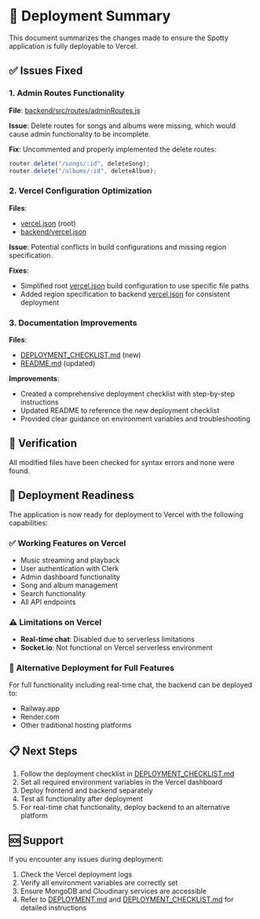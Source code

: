 # 🚀 Deployment Summary

This document summarizes the changes made to ensure the Spotty application is fully deployable to Vercel.

## ✅ Issues Fixed

### 1. Admin Routes Functionality
**File**: [backend/src/routes/adminRoutes.js](file:///c:/Users/vasus/OneDrive/Documents/GitHub/Spotty/backend/src/routes/adminRoutes.js)

**Issue**: Delete routes for songs and albums were missing, which would cause admin functionality to be incomplete.

**Fix**: Uncommented and properly implemented the delete routes:
```javascript
router.delete("/songs/:id", deleteSong);
router.delete("/albums/:id", deleteAlbum);
```

### 2. Vercel Configuration Optimization
**Files**: 
- [vercel.json](file:///c:/Users/vasus/OneDrive/Documents/GitHub/Spotty/vercel.json) (root)
- [backend/vercel.json](file:///c:/Users/vasus/OneDrive/Documents/GitHub/Spotty/backend/vercel.json)

**Issue**: Potential conflicts in build configurations and missing region specification.

**Fixes**:
- Simplified root [vercel.json](file:///c:/Users/vasus/OneDrive/Documents/GitHub/Spotty/vercel.json) build configuration to use specific file paths
- Added region specification to backend [vercel.json](file:///c:/Users/vasus/OneDrive/Documents/GitHub/Spotty/backend/vercel.json) for consistent deployment

### 3. Documentation Improvements
**Files**:
- [DEPLOYMENT_CHECKLIST.md](file:///c:/Users/vasus/OneDrive/Documents/GitHub/Spotty/DEPLOYMENT_CHECKLIST.md) (new)
- [README.md](file:///c:/Users/vasus/OneDrive/Documents/GitHub/Spotty/README.md) (updated)

**Improvements**:
- Created a comprehensive deployment checklist with step-by-step instructions
- Updated README to reference the new deployment checklist
- Provided clear guidance on environment variables and troubleshooting

## 🧪 Verification

All modified files have been checked for syntax errors and none were found.

## 🚀 Deployment Readiness

The application is now ready for deployment to Vercel with the following capabilities:

### ✅ Working Features on Vercel
- Music streaming and playback
- User authentication with Clerk
- Admin dashboard functionality
- Song and album management
- Search functionality
- All API endpoints

### ⚠️ Limitations on Vercel
- **Real-time chat**: Disabled due to serverless limitations
- **Socket.io**: Not functional on Vercel serverless environment

### 🔄 Alternative Deployment for Full Features
For full functionality including real-time chat, the backend can be deployed to:
- Railway.app
- Render.com
- Other traditional hosting platforms

## 📋 Next Steps

1. Follow the deployment checklist in [DEPLOYMENT_CHECKLIST.md](file:///c:/Users/vasus/OneDrive/Documents/GitHub/Spotty/DEPLOYMENT_CHECKLIST.md)
2. Set all required environment variables in the Vercel dashboard
3. Deploy frontend and backend separately
4. Test all functionality after deployment
5. For real-time chat functionality, deploy backend to an alternative platform

## 🆘 Support

If you encounter any issues during deployment:
1. Check the Vercel deployment logs
2. Verify all environment variables are correctly set
3. Ensure MongoDB and Cloudinary services are accessible
4. Refer to [DEPLOYMENT.md](file:///c:/Users/vasus/OneDrive/Documents/GitHub/Spotty/DEPLOYMENT.md) and [DEPLOYMENT_CHECKLIST.md](file:///c:/Users/vasus/OneDrive/Documents/GitHub/Spotty/DEPLOYMENT_CHECKLIST.md) for detailed instructions